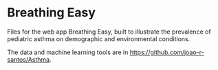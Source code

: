 # Breathing Easy

Files for the web app Breathing Easy, built to illustrate the prevalence of pediatric asthma on demographic and environmental conditions.

The data and machine learning tools are in https://github.com/joao-r-santos/Asthma.
